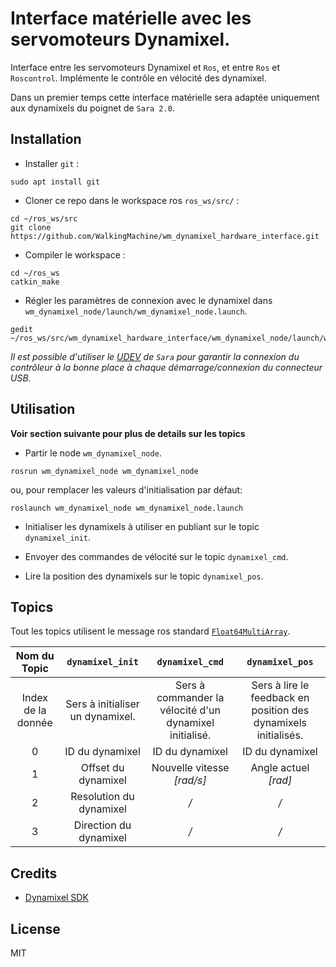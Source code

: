 # Interface matérielle avec les servomoteurs Dynamixel.

Interface entre les servomoteurs Dynamixel et `Ros`, et entre `Ros` et `Roscontrol`. Implémente le contrôle en vélocité des dynamixel. 

Dans un premier temps cette interface matérielle sera adaptée uniquement aux dynamixels du poignet de `Sara 2.0`.

## Installation

- Installer `git` :

```shell
sudo apt install git
```

- Cloner ce repo dans le workspace ros `ros_ws/src/`  :

```shell
cd ~/ros_ws/src
git clone https://github.com/WalkingMachine/wm_dynamixel_hardware_interface.git
```
- Compiler le workspace :

```shell
cd ~/ros_ws
catkin_make
```

- Régler les paramètres de connexion avec le dynamixel dans `wm_dynamixel_node/launch/wm_dynamixel_node.launch`.

```shell
gedit ~/ros_ws/src/wm_dynamixel_hardware_interface/wm_dynamixel_node/launch/wm_dynamixel_node.launch
```
*Il est possible d'utiliser le [UDEV](https://github.com/WalkingMachine/sara_udev) de `Sara` pour garantir la connexion du contrôleur à la bonne place à chaque démarrage/connexion du connecteur USB.*

## Utilisation

**Voir section suivante pour plus de details sur les topics**

- Partir le node `wm_dynamixel_node`.

```shell
rosrun wm_dynamixel_node wm_dynamixel_node
```

ou, pour remplacer les valeurs d'initialisation par défaut:

```shell
roslaunch wm_dynamixel_node wm_dynamixel_node.launch
```

- Initialiser les dynamixels à utiliser en publiant sur le topic `dynamixel_init`.

- Envoyer des commandes de vélocité sur le topic `dynamixel_cmd`.

- Lire la position des dynamixels sur le topic `dynamixel_pos`.


## Topics 

Tout les topics utilisent le message ros standard [`Float64MultiArray`](http://docs.ros.org/api/std_msgs/html/msg/Float64MultiArray.html).

|    Nom du Topic    |         `dynamixel_init`         |                     `dynamixel_cmd`                     |                         `dynamixel_pos`                         |
|:------------------:|:--------------------------------:|:-------------------------------------------------------:|:---------------------------------------------------------------:|
| Index de la donnée | Sers à initialiser un dynamixel. | Sers à commander la vélocité d'un dynamixel initialisé. | Sers à lire le feedback en position des dynamixels initialisés. |
|          0         |          ID du dynamixel         |                     ID du dynamixel                     |                         ID du dynamixel                         |
|          1         |        Offset du dynamixel       |                Nouvelle vitesse *[rad/s]*               |                       Angle actuel *[rad]*                      |
|          2         |      Resolution du dynamixel     |                           */*                           |                               */*                               |
|          3         |       Direction du dynamixel     |                           */*                           |                               */*                               |

## Credits

- [Dynamixel SDK](https://github.com/ROBOTIS-GIT/DynamixelSDK)

## License

MIT
